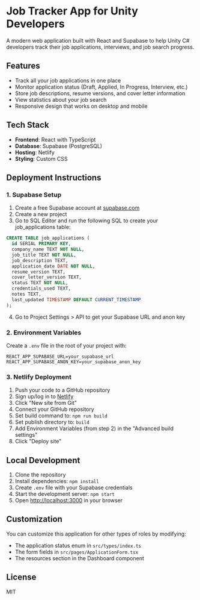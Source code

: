# Job Tracker App for Unity Developers

A modern web application built with React and Supabase to help Unity C# developers track their job applications, interviews, and job search progress.

## Features

- Track all your job applications in one place
- Monitor application status (Draft, Applied, In Progress, Interview, etc.)
- Store job descriptions, resume versions, and cover letter information
- View statistics about your job search
- Responsive design that works on desktop and mobile

## Tech Stack

- **Frontend**: React with TypeScript
- **Database**: Supabase (PostgreSQL)
- **Hosting**: Netlify
- **Styling**: Custom CSS

## Deployment Instructions

### 1. Supabase Setup

1. Create a free Supabase account at [supabase.com](https://supabase.com/)
2. Create a new project
3. Go to SQL Editor and run the following SQL to create your job_applications table:

```sql
CREATE TABLE job_applications (
  id SERIAL PRIMARY KEY,
  company_name TEXT NOT NULL,
  job_title TEXT NOT NULL,
  job_description TEXT,
  application_date DATE NOT NULL,
  resume_version TEXT,
  cover_letter_version TEXT,
  status TEXT NOT NULL,
  credentials_used TEXT,
  notes TEXT,
  last_updated TIMESTAMP DEFAULT CURRENT_TIMESTAMP
);
```

4. Go to Project Settings > API to get your Supabase URL and anon key

### 2. Environment Variables

Create a `.env` file in the root of your project with:

```
REACT_APP_SUPABASE_URL=your_supabase_url
REACT_APP_SUPABASE_ANON_KEY=your_supabase_anon_key
```

### 3. Netlify Deployment

1. Push your code to a GitHub repository
2. Sign up/log in to [Netlify](https://www.netlify.com/)
3. Click "New site from Git"
4. Connect your GitHub repository
5. Set build command to: `npm run build`
6. Set publish directory to: `build`
7. Add Environment Variables (from step 2) in the "Advanced build settings"
8. Click "Deploy site"

## Local Development

1. Clone the repository
2. Install dependencies: `npm install`
3. Create `.env` file with your Supabase credentials
4. Start the development server: `npm start`
5. Open [http://localhost:3000](http://localhost:3000) in your browser

## Customization

You can customize this application for other types of roles by modifying:
- The application status enum in `src/types/index.ts`
- The form fields in `src/pages/ApplicationForm.tsx`
- The resources section in the Dashboard component

## License

MIT
